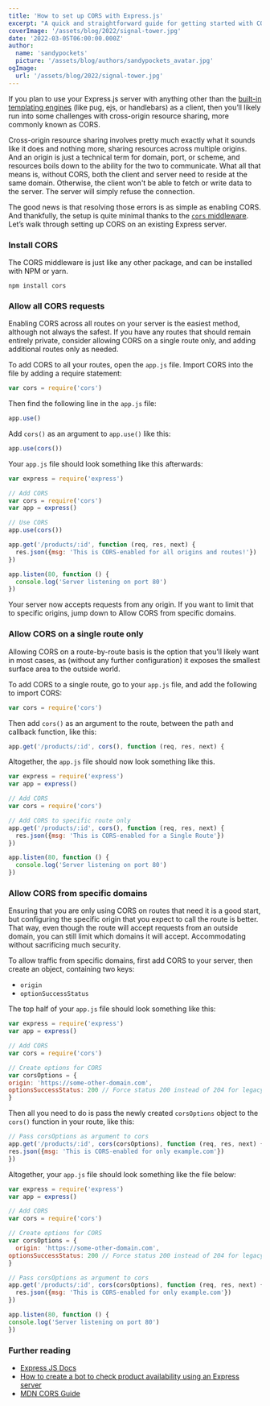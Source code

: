 ```yaml
---
title: 'How to set up CORS with Express.js'
excerpt: "A quick and straightforward guide for getting started with CORS and Express.js. Learn how to set up CORS for all routes, some routes, or with specific domains."
coverImage: '/assets/blog/2022/signal-tower.jpg'
date: '2022-03-05T06:00:00.000Z'
author:
  name: 'sandypockets'
  picture: '/assets/blog/authors/sandypockets_avatar.jpg'
ogImage:
  url: '/assets/blog/2022/signal-tower.jpg'
---
```


If you plan to use your Express.js server with anything other than the [built-in templating engines](https://expressjs.com/en/guide/using-template-engines.html) (like pug, ejs, or handlebars) as a client, then you’ll likely run into some challenges with cross-origin resource sharing, more commonly known as CORS. 

Cross-origin resource sharing involves pretty much exactly what it sounds like it does and nothing more, sharing resources across multiple origins. And an origin is just a technical term for domain, port, or scheme, and resources boils down to the ability for the two to communicate. What all that means is, without CORS, both the client and server need to reside at the same domain. Otherwise, the client won't be able to fetch or write data to the server. The server will simply refuse the connection.

The good news is that resolving those errors is as simple as enabling CORS. And thankfully, the setup is quite minimal thanks to the [`cors` middleware](https://www.npmjs.com/package/cors). Let’s walk through setting up CORS on an existing Express server.

### Install CORS
The CORS middleware is just like any other package, and can be installed with NPM or yarn.

```shell
npm install cors
```

### Allow all CORS requests
Enabling CORS across all routes on your server is the easiest method, although not always the safest. If you have any routes that should remain entirely private, consider allowing CORS on a single route only, and adding additional routes only as needed.

To add CORS to all your routes, open the `app.js` file. Import CORS into the file by adding a require statement:

```javascript
var cors = require('cors')
```

Then find the following line in the `app.js` file:

```javascript
app.use()
```

Add `cors()` as an argument to `app.use()` like this:

```javascript
app.use(cors())
```

Your `app.js` file should look something like this afterwards:

```javascript
var express = require('express')

// Add CORS
var cors = require('cors')
var app = express()

// Use CORS
app.use(cors())

app.get('/products/:id', function (req, res, next) {
  res.json({msg: 'This is CORS-enabled for all origins and routes!'})
})

app.listen(80, function () {
  console.log('Server listening on port 80')
})
```

Your server now accepts requests from any origin. If you want to limit that to specific origins, jump down to Allow CORS from specific domains.

### Allow CORS on a single route only

Allowing CORS on a route-by-route basis is the option that you’ll likely want in most cases, as (without any further configuration) it exposes the smallest surface area to the outside world.

To add CORS to a single route, go to your `app.js` file, and add the following to import CORS:

```javascript
var cors = require('cors')
```

Then add `cors()` as an argument to the route, between the path and callback function, like this:

```javascript
app.get('/products/:id', cors(), function (req, res, next) {
```

Altogether, the `app.js` file should now look something like this.

```javascript
var express = require('express')
var app = express()

// Add CORS
var cors = require('cors')

// Add CORS to specific route only
app.get('/products/:id', cors(), function (req, res, next) {
  res.json({msg: 'This is CORS-enabled for a Single Route'})
})

app.listen(80, function () {
  console.log('Server listening on port 80')
})
```

### Allow CORS from specific domains

Ensuring that you are only using CORS on routes that need it is a good start, but configuring the specific origin that you expect to call the route is better. That way, even though the route will accept requests from an outside domain, you can still limit which domains it will accept. Accommodating without sacrificing much security.

To allow traffic from specific domains, first add CORS to your server, then create an object, containing two keys:
- `origin`
- `optionSuccessStatus`

The top half of your `app.js` file should look something like this:

```javascript
var express = require('express')
var app = express()

// Add CORS
var cors = require('cors')

// Create options for CORS
var corsOptions = {
origin: 'https://some-other-domain.com',
optionsSuccessStatus: 200 // Force status 200 instead of 204 for legacy compatibility
}
```

Then all you need to do is pass the newly created `corsOptions` object to the `cors()` function in your route, like this:

```javascript
// Pass corsOptions as argument to cors
app.get('/products/:id', cors(corsOptions), function (req, res, next) {
res.json({msg: 'This is CORS-enabled for only example.com'})
})
```

Altogether, your `app.js` file should look something like the file below:

```javascript
var express = require('express')
var app = express()

// Add CORS
var cors = require('cors')

// Create options for CORS
var corsOptions = {
  origin: 'https://some-other-domain.com',
optionsSuccessStatus: 200 // Force status 200 instead of 204 for legacy compatibility
}

// Pass corsOptions as argument to cors
app.get('/products/:id', cors(corsOptions), function (req, res, next) {
  res.json({msg: 'This is CORS-enabled for only example.com'})
})

app.listen(80, function () {
console.log('Server listening on port 80')
})
```

### Further reading
- [Express JS Docs](https://expressjs.com/)
- [How to create a bot to check product availability using an Express server](https://sandypockets.dev/posts/checking-ps5-inventory-with-javascript)
- [MDN CORS Guide](https://developer.mozilla.org/en-US/docs/Web/HTTP/CORS)